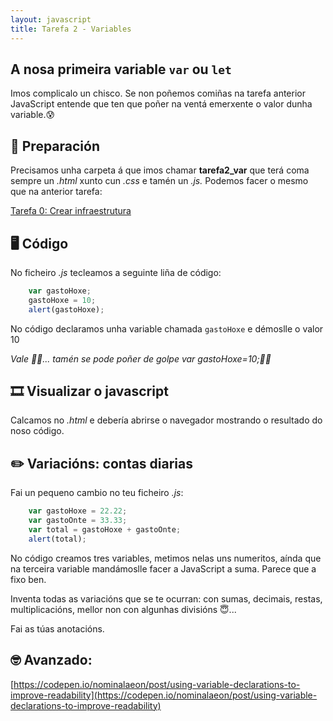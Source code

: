 ```yaml
---
layout: javascript
title: Tarefa 2 - Variables
---
```

## A nosa primeira variable `var` ou `let`

Imos complicalo un chisco. Se non poñemos comiñas na tarefa anterior JavaScript entende que ten que poñer na ventá emerxente o valor dunha variable.😰

## 🧺 Preparación

Precisamos unha carpeta á que imos chamar **tarefa2_var** que terá coma sempre un *.html* xunto cun *.css* e tamén un *.js.* Podemos facer o mesmo que na anterior tarefa:

[ Tarefa 0: Crear infraestrutura](./t0.md)

## 🖥 Código

No ficheiro *.js* tecleamos a seguinte liña de código:

```js
    var gastoHoxe;
    gastoHoxe = 10;
    alert(gastoHoxe);
```

No código declaramos unha variable chamada `gastoHoxe` e démoslle o valor 10

*Vale 👍🏽... tamén se pode poñer de golpe var gastoHoxe=10;👍🏽*

## 🎞 Visualizar o javascript

Calcamos no *.html* e debería abrirse o navegador mostrando o resultado do noso código.

## ✏️ Variacións: contas diarias

Fai un pequeno cambio no teu ficheiro *.js*:

```js
    var gastoHoxe = 22.22;
    var gastoOnte = 33.33;
    var total = gastoHoxe + gastoOnte;
    alert(total);
```

No código creamos tres variables, metimos nelas uns numeritos, aínda que na terceira variable mandámoslle facer a JavaScript a suma. Parece que a fixo ben. 

Inventa todas as variacións que se te ocurran: con sumas, decimais, restas, multiplicacións, mellor non con algunhas divisións 😇... 

Fai as túas anotacións.

## 🤓 Avanzado:

[https://codepen.io/nominalaeon/post/using-variable-declarations-to-improve-readability](https://codepen.io/nominalaeon/post/using-variable-declarations-to-improve-readability)
